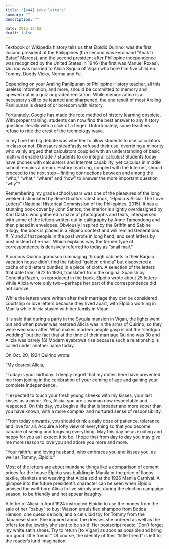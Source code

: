 ```yaml
---
title: "[444] Love letters"
summary: ""
description: ""

date: 2015-12-02
draft: false
---
```


Textbook or Wikipedia history tells us that Elpidio Quirino, was the first Ilocano president of the Philippines (the second was Ferdinand “Anak ti Batac” Marcos), and the second president after Philippine independence was recognized by the United States in 1946 (the first was Manuel Roxas). Quirino was married to Alicia Syquia of Vigan who bore him five children: Tommy, Doddy Vicky, Norma and Fe.

Depending on your Araling Panlipunan or Philippine History teacher, all this useless information, and more, should be committed to memory and spewed out in a quiz or graded recitation. While memorization is a necessary skill to be learned and sharpened, the end result of most Araling Panlipunan is dread of or boredom with history.

Fortunately, Google has made the rote method of history learning obsolete. With proper training, students can now find the best answer to any history question literally with a click of a finger. Unfortunately, some teachers refuse to ride the crest of the technology wave.

In my time the big debate was whether to allow students to use calculators in class or not. Dinosaurs steadfastly refused their use, overriding a minority who vainly argued that calculators coupled with an understanding of basic math will enable Grade 7 students to do integral calculus! Students today have phones with calculators and Internet capability, yet calculus in middle school remains a dream. History teaching, coupled with the Internet, should proceed to the next step—finding connections between and among the “who,” “what,” “where” and “how” to answer the more important question “why”?

Remembering my grade school years was one of the pleasures of the long weekend stimulated by Rene Guatlo’s latest book, “Elpidio & Alicia: The Love Letters” (National Historical Commission of the Philippines, 2015). It has a stunning book cover by John Santos; the interior is slightly overdesigned by Karl Castro who gathered a maze of photographs and texts, interspersed with some of the letters written out in calligraphy by Anne Tamondong and then placed in envelopes. Obviously inspired by the Griffin and Sabine trilogy, the book is placed in a Filipino context and will remind Generations X, Y and Z that people in the past wrote in long hand, and sent letters by post instead of e-mail. Which explains why the former type of correspondence is derisively referred to today as “snail mail.”

A curious Quirino grandson rummaging through cabinets in their Baguio vacation house didn’t find the fabled “golden orinola” but discovered a cache of old letters bundled in a piece of cloth. A selection of the letters that date from 1922 to 1926, translated from the original Spanish by Conchita Razon, is reproduced in the book. Elpidio wrote about 25 letters while Alicia wrote only two—perhaps her part of the correspondence did not survive.

While the letters were written after their marriage they can be considered courtship or love letters because they lived apart, with Elpidio working in Manila while Alicia stayed with her family in Vigan.

It is said that during a party in the Syquia mansion in Vigan, the lights went out and when power was restored Alicia was in the arms of Quirino, so they were wed soon after. What makes modern people gasp is not the “shotgun wedding” but the fact that at the time of their marriage Quirino was 30 and Alicia was barely 16! Modern eyebrows rise because such a relationship is called under another name today.

On Oct. 20, 1924 Quirino wrote:

“My dearest Alicia,

“Today is your birthday. I deeply regret that my duties here have prevented me from joining in the celebration of your coming of age and gaining your complete independence.

“I expected to touch your fresh young cheeks with my kisses, your last kisses as a minor. Yes, Alicia, you are a woman now respectable and respected. On this day, you begin a life that is broader and more sober than you have known, with a more complex and nurtured sense of responsibility.

“From today onwards, you should drink a daily dose of patience, tolerance and love for all. Acquire a lofty view of everything so that you become capable of seeing and forgiving everything. May this day be as exciting and happy for you as I expect it to be. I hope that from day to day you may give me more reason to love you and adore you more and more.

“Your faithful and loving husband, who embraces you and kisses you, as well as Tommy, Elpidio.”

Most of the letters are about mundane things like a comparison of cement prices for the house Elpidio was building in Manila or the price of Ilocos textile, blankets and weaving that Alicia sold at the 1926 Manila Carnival. A glimpse into the future president’s character can be seen when Elpidio advised the well-born Alicia to live simply and, during the election campaign season, to be friendly and not appear haughty.

A letter of Alicia in April 1924 instructed Elpidio to use the money from the sale of her “babuy” to buy: Watson emulsified shampoo from Botica Henson, one queso de bola, and a celluloid toy for Tommy from the Japanese store. She inquired about the dresses she ordered as well as the offers for the jewelry she sent to be sold. Her postscript reads: “Don’t forget my white satin shoes. Try to return [to Vigan] as soon as possible and bring our good ‘little friend’.” Of course, the identity of their “little friend” is left to the reader’s lurid imagination.
